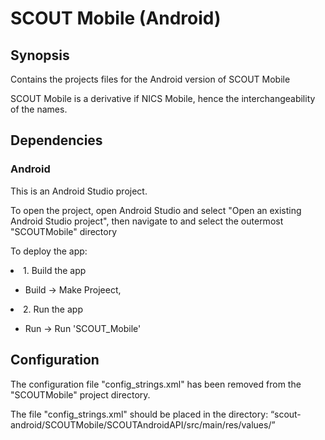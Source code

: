 #  SCOUT Mobile (Android) 

## Synopsis

Contains the projects files for the Android version of SCOUT Mobile

SCOUT Mobile is a derivative if NICS Mobile, hence the interchangeability of the names.

## Dependencies

### Android

This is an Android Studio project.

To open the project, open Android Studio and select "Open an existing Android Studio project", then navigate to and select the outermost "SCOUTMobile" directory

To deploy the app:
<lu>
<li>1. Build the app</li>
  <ul>
    <li>Build -> Make Projeect, </li>
  </ul>
<li>2. Run the app</li>
  <ul>
    <li>Run -> Run 'SCOUT_Mobile'</li>
  </ul>
</ul>

## Configuration

The configuration file "config_strings.xml" has been removed from the "SCOUTMobile" project directory.

The file "config_strings.xml" should be placed in the directory:  “scout-android/SCOUTMobile/SCOUTAndroidAPI/src/main/res/values/”